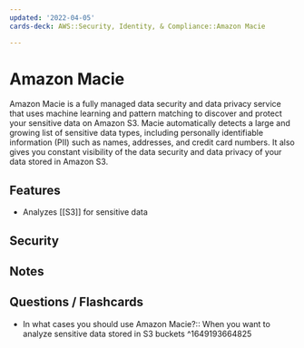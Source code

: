 ```yaml
---
updated: '2022-04-05'
cards-deck: AWS::Security, Identity, & Compliance::Amazon Macie

---
```


# Amazon Macie

Amazon Macie is a fully managed data security and data privacy service that uses machine learning and pattern matching to discover and protect your sensitive data on Amazon S3. Macie automatically detects a large and growing list of sensitive data types, including personally identifiable information (PII) such as names, addresses, and credit card numbers. It also gives you constant visibility of the data security and data privacy of your data stored in Amazon S3.

## Features
- Analyzes [[S3]] for sensitive data

## Security

## Notes

## Questions / Flashcards
- In what cases you should use Amazon Macie?:: When you want to analyze sensitive data stored in S3 buckets
^1649193664825
